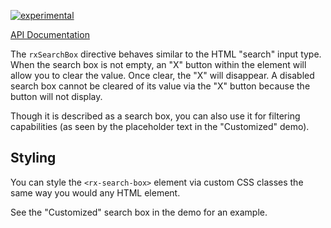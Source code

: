 [![experimental](http://badges.github.io/stability-badges/dist/experimental.svg)](http://github.com/badges/stability-badges)

[API Documentation](ngdocs/index.html#/api/rxSearchBox)

The `rxSearchBox` directive behaves similar to the HTML "search" input type.  When the search box is not empty, an "X" button within the element will allow you to clear the value.  Once clear, the "X" will disappear.  A disabled search box cannot be cleared of its value via the "X" button because the button will not display.

Though it is described as a search box, you can also use it for filtering capabilities (as seen by the placeholder text in the "Customized" demo).

## Styling
You can style the `<rx-search-box>` element via custom CSS classes the same way you would any HTML element.

See the "Customized" search box in the demo for an example.
